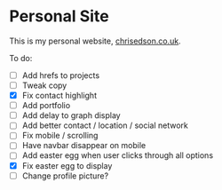# Personal Site

This is my personal website, [chrisedson.co.uk](http://chrisedson.co.uk).

To do:
- [ ] Add hrefs to projects
- [ ] Tweak copy
- [x] Fix contact highlight
- [ ] Add portfolio
- [ ] Add delay to graph display
- [ ] Add better contact / location / social network
- [ ] Fix mobile / scrolling
- [ ] Have navbar disappear on mobile
- [ ] Add easter egg when user clicks through all options
- [x] Fix easter egg to display
- [ ] Change profile picture?